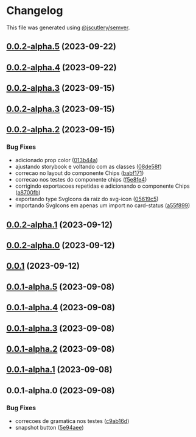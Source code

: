 # Changelog

This file was generated using [@jscutlery/semver](https://github.com/jscutlery/semver).

## [0.0.2-alpha.5](https://gitlab.ir7.com.br/r7/front-monorepo/compare/ui-base-components-0.0.2-alpha.4...ui-base-components-0.0.2-alpha.5) (2023-09-22)

## [0.0.2-alpha.4](https://gitlab.ir7.com.br/r7/front-monorepo/compare/ui-base-components-0.0.2-alpha.3...ui-base-components-0.0.2-alpha.4) (2023-09-22)

## [0.0.2-alpha.3](https://gitlab.ir7.com.br/r7/front-monorepo/compare/ui-base-components-0.0.2-alpha.2...ui-base-components-0.0.2-alpha.3) (2023-09-15)

## [0.0.2-alpha.3](https://gitlab.ir7.com.br/r7/front-monorepo/compare/ui-base-components-0.0.2-alpha.2...ui-base-components-0.0.2-alpha.3) (2023-09-15)

## [0.0.2-alpha.2](https://gitlab.ir7.com.br/r7/front-monorepo/compare/ui-base-components-0.0.2-alpha.1...ui-base-components-0.0.2-alpha.2) (2023-09-15)

### Bug Fixes

- adicionado prop color ([013b44a](https://gitlab.ir7.com.br/r7/front-monorepo/commit/013b44a35709877c558e655816c2f79bf647039b))
- ajustando storybook e voltando com as classes ([08de58f](https://gitlab.ir7.com.br/r7/front-monorepo/commit/08de58f03e81d0b197bd6fe0b1d4bae707c66d5d))
- correcao no layout do componente Chips ([babf171](https://gitlab.ir7.com.br/r7/front-monorepo/commit/babf171fc409264214c437853556c83c072e7430))
- correcao nos testes do componente chips ([f5e8fe4](https://gitlab.ir7.com.br/r7/front-monorepo/commit/f5e8fe4a1dc57736b79e3e2039d16b53cdf6a3f9))
- corrigindo exportacoes repetidas e adicionando o componente Chips ([a8700fb](https://gitlab.ir7.com.br/r7/front-monorepo/commit/a8700fb4fec1bbd2d38b0e9cd6bf91a50314c76c))
- exportando type SvgIcons da raiz do svg-icon ([05619c5](https://gitlab.ir7.com.br/r7/front-monorepo/commit/05619c5a86305487328b32db5dc326df184694da))
- importando SvgIcons em apenas um import no card-status ([a55f899](https://gitlab.ir7.com.br/r7/front-monorepo/commit/a55f899cf533c09078c583445e6318bb4aac435a))

## [0.0.2-alpha.1](https://gitlab.ir7.com.br/r7/front-monorepo/compare/ui-base-components-0.0.2-alpha.0...ui-base-components-0.0.2-alpha.1) (2023-09-12)

## [0.0.2-alpha.0](https://gitlab.ir7.com.br/r7/front-monorepo/compare/ui-base-components-0.0.1...ui-base-components-0.0.2-alpha.0) (2023-09-12)

## [0.0.1](https://gitlab.ir7.com.br/r7/front-monorepo/compare/ui-base-components-0.0.1-alpha.5...ui-base-components-0.0.1) (2023-09-12)

## [0.0.1-alpha.5](https://gitlab.ir7.com.br/r7/front-monorepo/compare/ui-base-components-0.0.1-alpha.4...ui-base-components-0.0.1-alpha.5) (2023-09-08)

## [0.0.1-alpha.4](https://gitlab.ir7.com.br/r7/front-monorepo/compare/ui-base-components-0.0.1-alpha.3...ui-base-components-0.0.1-alpha.4) (2023-09-08)

## [0.0.1-alpha.3](https://gitlab.ir7.com.br/r7/front-monorepo/compare/ui-base-components-0.0.1-alpha.2...ui-base-components-0.0.1-alpha.3) (2023-09-08)

## [0.0.1-alpha.2](https://gitlab.ir7.com.br/r7/front-monorepo/compare/ui-base-components-0.0.1-alpha.1...ui-base-components-0.0.1-alpha.2) (2023-09-08)

## [0.0.1-alpha.1](https://gitlab.ir7.com.br/r7/front-monorepo/compare/ui-base-components-0.0.1-alpha.0...ui-base-components-0.0.1-alpha.1) (2023-09-08)

## 0.0.1-alpha.0 (2023-09-08)

### Bug Fixes

- correcoes de gramatica nos testes ([c9ab16d](https://gitlab.ir7.com.br/r7/front-monorepo/commit/c9ab16d797127f072c225b35735cf487320d2c2e))
- snapshot button ([5e94aee](https://gitlab.ir7.com.br/r7/front-monorepo/commit/5e94aee3ffa334936648aa0ea96d53c127913f3d))
